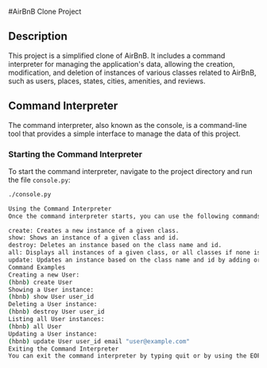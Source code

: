 #AirBnB Clone Project

## Description

This project is a simplified clone of AirBnB. It includes a command interpreter for managing the application's data, allowing the creation, modification, and deletion of instances of various classes related to AirBnB, such as users, places, states, cities, amenities, and reviews.

## Command Interpreter

The command interpreter, also known as the console, is a command-line tool that provides a simple interface to manage the data of this project.

### Starting the Command Interpreter

To start the command interpreter, navigate to the project directory and run the file `console.py`:

```bash
./console.py

Using the Command Interpreter
Once the command interpreter starts, you can use the following commands:

create: Creates a new instance of a given class.
show: Shows an instance of a given class and id.
destroy: Deletes an instance based on the class name and id.
all: Displays all instances of a given class, or all classes if none is specified.
update: Updates an instance based on the class name and id by adding or updating an attribute.
Command Examples
Creating a new User:
(hbnb) create User
Showing a User instance:
(hbnb) show User user_id
Deleting a User instance:
(hbnb) destroy User user_id
Listing all User instances:
(hbnb) all User
Updating a User instance:
(hbnb) update User user_id email "user@example.com"
Exiting the Command Interpreter
You can exit the command interpreter by typing quit or by using the EOF signal (Ctrl-D).
